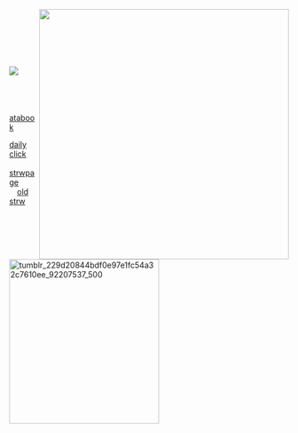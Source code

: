 <img align="right" width="450" src="https://github.com/user-attachments/assets/11fb373d-514b-4cd9-ac25-ececc95d0983" />

##             

    

![](https://komarev.com/ghpvc/?username=2ft-high&label=(⁠🪽⁠)&color=bfbfbf)           [atabook](https://telarune.atabook.org)

[daily](https://arab.org/click-to-help/palestine/)  [click](https://arab.org/click-to-help/palestine/)      [strwpage](https://telarune.straw.page)      [old](https://eyewear.straw.page)  [strw](https://eyewear.straw.page) <img width="270" height="296" alt="tumblr_229d20844bdf0e97e1fc54a32c7610ee_92207537_500" src="https://github.com/user-attachments/assets/4af9a452-c4c6-4d56-9eff-73ea22bc11cd" />



